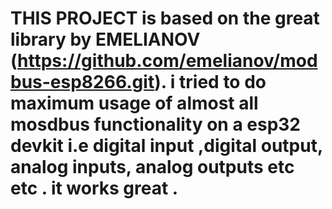 #  THIS PROJECT is based on the great library by EMELIANOV (https://github.com/emelianov/modbus-esp8266.git). i tried to do maximum usage of almost all mosdbus functionality on a esp32 devkit i.e digital input ,digital output, analog inputs, analog outputs etc etc . it works great .
